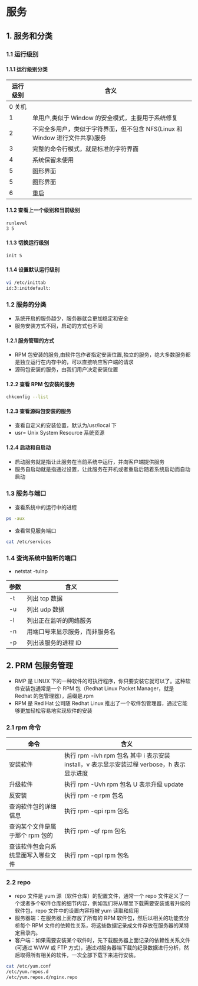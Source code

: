 # 服务

## 1. 服务和分类

### 1.1 运行级别

#### 1.1.1 运行级别分类

| 运行级别 | 含义                                                                         |
| -------- | ---------------------------------------------------------------------------- |
| 0 关机   |
| 1        | 单用户,类似于 Window 的安全模式，主要用于系统修复                            |
| 2        | 不完全多用户，类似于字符界面，但不包含 NFS(Linux 和 Window 进行文件共享)服务 |
| 3        | 完整的命令行模式，就是标准的字符界面                                         |
| 4        | 系统保留未使用                                                               |
| 5        | 图形界面                                                                     |
| 5        | 图形界面                                                                     |
| 6        | 重启                                                                         |

#### 1.1.2 查看上一个级别和当前级别

```bash
runlevel
3 5
```

#### 1.1.3 切换运行级别

```bash
init 5
```

#### 1.1.4 设置默认运行级别

```bash
vi /etc/inittab
id:3:initdefault:
```

### 1.2 服务的分类

- 系统开启的服务越少，服务器就会更加稳定和安全
- 服务安装方式不同，启动的方式也不同

#### 1.2.1 服务管理的方式

- RPM 包安装的服务,由软件包作者指定安装位置,独立的服务，绝大多数服务都是独立运行在内存中的，可以直接响应客户端的请求
- 源码包安装的服务，由我们用户决定安装位置

#### 1.2.2 查看 RPM 包安装的服务

```bash
chkconfig --list
```

#### 1.2.3 查看源码包安装的服务

- 查看自定义的安装位置，默认为/usr/local 下
- usr= Unix System Resource 系统资源

#### 1.2.4 启动和自启动

- 启动服务就是指让此服务在当前系统中运行，并向客户端提供服务
- 服务自启动就是指通过设置，让此服务在开机或者重启后随着系统启动而自动启动

### 1.3 服务与端口

- 查看系统中的运行中的进程

```bash
ps -aux
```

- 查看常见服务端口

```bash
cat /etc/services
```

### 1.4 查询系统中监听的端口

- netstat -tulnp

| 参数 | 含义                           |
| ---- | ------------------------------ |
| -t   | 列出 tcp 数据                  |
| -u   | 列出 udp 数据                  |
| -l   | 列出正在监听的网络服务         |
| -n   | 用端口号来显示服务，而非服务名 |
| -p   | 列出该服务的进程 ID            |

## 2. PRM 包服务管理

- RMP 是 LINUX 下的一种软件的可执行程序，你只要安装它就可以了。这种软件安装包通常是一个 RPM 包（Redhat Linux Packet Manager，就是 Redhat 的包管理器），后缀是.rpm
- RPM 是 Red Hat 公司随 Redhat Linux 推出了一个软件包管理器，通过它能够更加轻松容易地实现软件的安装

### 2.1 rpm 命令

| 命令                               | 含义                                                                                       |
| ---------------------------------- | ------------------------------------------------------------------------------------------ |
| 安装软件                           | 执行 rpm -ivh rpm 包名 其中 i 表示安装 install，v 表示显示安装过程 verbose，h 表示显示进度 |
| 升级软件                           | 执行 rpm -Uvh rpm 包名 U 表示升级 update                                                   |
| 反安装                             | 执行 rpm -e rpm 包名                                                                       |
| 查询软件包的详细信息               | 执行 rpm -qpi rpm 包名                                                                     |
| 查询某个文件是属于那个 rpm 包的    | 执行 rpm -qf rpm 包名                                                                      |
| 查该软件包会向系统里面写入哪些文件 | 执行 rpm -qpl rpm 包名                                                                     |

### 2.2 repo

- repo 文件是 yum 源（软件仓库）的配置文件，通常一个 repo 文件定义了一个或者多个软件仓库的细节内容，例如我们将从哪里下载需要安装或者升级的软件包，repo 文件中的设置内容将被 yum 读取和应用
- 服务器端：在服务器上面存放了所有的 RPM 软件包，然后以相关的功能去分析每个 RPM 文件的依赖性关系，将这些数据记录成文件存放在服务器的某特定目录内。
- 客户端：如果需要安装某个软件时，先下载服务器上面记录的依赖性关系文件(可通过 WWW 或 FTP 方式)，通过对服务器端下载的纪录数据进行分析，然后取得所有相关的软件，一次全部下载下来进行安装。

```bash
cat /etc/yum.conf
/etc/yum.repos.d
/etc/yum.repos.d/nginx.repo
```
